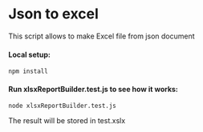 # Json to excel

This script allows to make Excel file from json document


#### Local setup:

```
npm install
```

#### Run xlsxReportBuilder.test.js to see how it works:

```
node xlsxReportBuilder.test.js
```

The result will be stored in test.xslx
